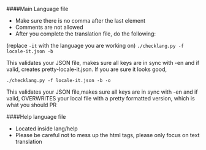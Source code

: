 ####Main Language file
* Make sure there is no comma after the last element
* Comments are not allowed
* After you complete the translation file, do the following:

(replace ``-it`` with the language you are working on)
``
./checklang.py -f locale-it.json -b
``

This validates your JSON file, makes sure all keys are in sync with -en and if valid, creates pretty-locale-it.json. If you are sure it looks good,

``
./checklang.py -f locale-it.json -b -o
``

This validates your JSON file,makes sure all keys are in sync with -en  and if valid, OVERWRITES your local file with a pretty formatted version, which is what you should PR


####Help language file
* Located inside lang/help
* Please be careful not to mess up the html tags, please only focus on text translation


